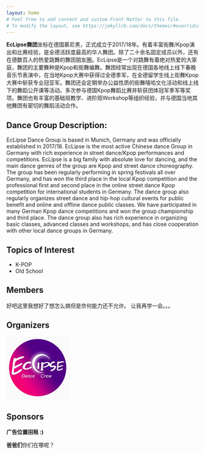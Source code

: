 ```yaml
---
layout: home
# Feel free to add content and custom Front Matter to this file.
# To modify the layout, see https://jekyllrb.com/docs/themes/#overriding-theme-defaults
---
```



**EcLipse舞团**坐标在德国慕尼黑，正式成立于2017/18年。有着丰富街舞/Kpop演出和比赛经验，是全德活跃度最高的华人舞团。除了二十余名固定成员以外，还有在德数百人的热爱跳舞的舞团朋友圈。EcLipse是一个对跳舞有着绝对热爱的大家庭，舞团的主要舞种是Kpop和街舞编舞。舞团经常出现在德国各地线上线下春晚音乐节表演中，在当地Kpop大赛中获得过全德季军，在全德留学生线上街舞Kpop大赛中斩获专业冠亚军。舞团还会定期举办公益性质的街舞嘻哈文化活动和线上线下的舞蹈公开课等活动。多次参与德国Kpop舞蹈比赛并斩获团体冠军季军等奖项。舞团也有丰富的基础班教学、进阶班Workshop等组织经验，并与德国当地其他舞团有密切的舞蹈活动合作。

## Dance Group Description:
EcLipse Dance Group is based in Munich, Germany and was officially established in 2017/18. EcLipse is the most active Chinese dance Group in Germany with rich experience in street dance/Kpop performances and competitions. EcLipse is a big family with absolute love for dancing, and the main dance genres of the group are Kpop and street dance choreography. The group has been regularly performing in spring festivals all over Germany, and has won the third place in the local Kpop competition and the professional first and second place in the online street dance Kpop competition for international students in Germany. The dance group also regularly organizes street dance and hip-hop cultural events for public benefit and online and offline dance public classes. We have participated in many German Kpop dance competitions and won the group championship and third place. The dance group also has rich experience in organizing basic classes, advanced classes and workshops, and has close cooperation with other local dance groups in Germany.

## Topics of Interest
* K-POP
* Old School 

## Members
好吧这里我想好了想怎么搞但是奈何能力还不允许。
让我再学一会。。。

## Organizers 

![eclipse logo](/assets/images/eclipse-logo.png) 

## Sponsors

**广告位置招租 :)**

**爸爸们**你们在哪呢？
